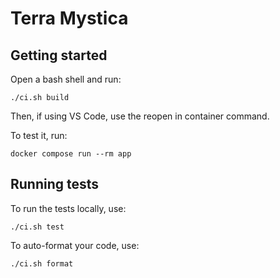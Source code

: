 # Terra Mystica

## Getting started

Open a bash shell and run:

```
./ci.sh build
```

Then, if using VS Code, use the reopen in container command.

To test it, run:

```
docker compose run --rm app
```

## Running tests

To run the tests locally, use:

```
./ci.sh test
```

To auto-format your code, use:

```
./ci.sh format
```
